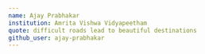 ```yaml
---
name: Ajay Prabhakar
institution: Amrita Vishwa Vidyapeetham
quote: difficult roads lead to beautiful destinations
github_user: ajay-prabhakar
---
```

